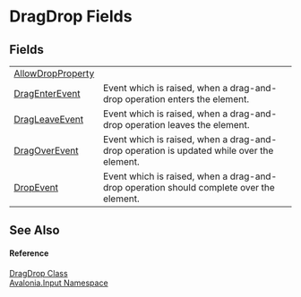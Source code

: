 # DragDrop Fields




## Fields
<table>
<tr>
<td><a href="F_Avalonia_Input_DragDrop_AllowDropProperty">AllowDropProperty</a></td>
<td> </td>
</tr>
<tr>
<td><a href="F_Avalonia_Input_DragDrop_DragEnterEvent">DragEnterEvent</a></td>
<td>Event which is raised, when a drag-and-drop operation enters the element.</td>
</tr>
<tr>
<td><a href="F_Avalonia_Input_DragDrop_DragLeaveEvent">DragLeaveEvent</a></td>
<td>Event which is raised, when a drag-and-drop operation leaves the element.</td>
</tr>
<tr>
<td><a href="F_Avalonia_Input_DragDrop_DragOverEvent">DragOverEvent</a></td>
<td>Event which is raised, when a drag-and-drop operation is updated while over the element.</td>
</tr>
<tr>
<td><a href="F_Avalonia_Input_DragDrop_DropEvent">DropEvent</a></td>
<td>Event which is raised, when a drag-and-drop operation should complete over the element.</td>
</tr>
</table>

## See Also


#### Reference
<a href="T_Avalonia_Input_DragDrop">DragDrop Class</a>  
<a href="N_Avalonia_Input">Avalonia.Input Namespace</a>  

